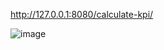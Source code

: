 http://127.0.0.1:8080/calculate-kpi/

![image](https://github.com/user-attachments/assets/dc7d2339-9689-41e8-937e-462c6b5f80e1)

